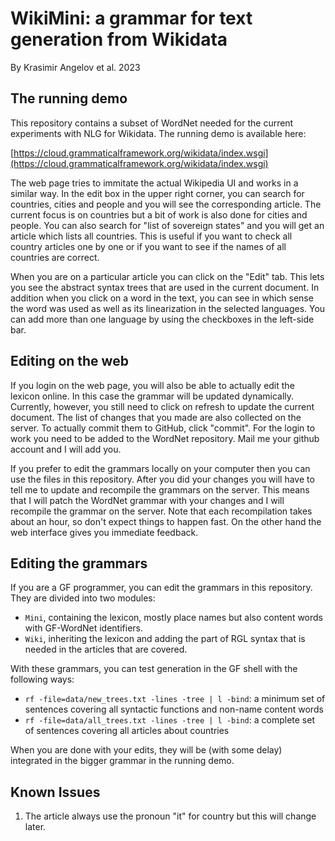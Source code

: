 # WikiMini: a grammar for text generation from Wikidata

By Krasimir Angelov et al. 2023

## The running demo

This repository contains a subset of WordNet needed for the current experiments with NLG for Wikidata. The running demo is available here:

[https://cloud.grammaticalframework.org/wikidata/index.wsgi](https://cloud.grammaticalframework.org/wikidata/index.wsgi)

The web page tries to immitate the actual Wikipedia UI and works in a similar way. In the edit box in the upper right corner, you can search for countries, cities and people and you will see the corresponding article. The current focus is on countries but a bit of work is also done for cities and people. You can also search for "list of sovereign states" and you will get an article which lists all countries. This is useful if you want to check all country articles one by one or if you want to see if the names of all countries are correct.

When you are on a particular article you can click on the "Edit" tab. This lets you see the abstract syntax trees that are used in the current document. In addition when you click on a word in the text, you can see in which sense the word was used as well as its linearization in the selected languages. You can add more than one language by using the checkboxes in the left-side bar.

## Editing on the web

If you login on the web page, you will also be able to actually edit the lexicon online. In this case the grammar will be updated dynamically. Currently, however, you still need to click on refresh to update the current document. The list of changes that you made are also collected on the server. To actually commit them to GitHub, click "commit". For the login to work you need to be added to the WordNet repository. Mail me your github account and I will add you.

If you prefer to edit the grammars locally on your computer then you can use the files in this repository. After you did your changes you will have to tell me to update and recompile the grammars on the server. This means that I will patch the WordNet grammar with your changes and I will recompile the grammar on the server. Note that each recompilation takes about an hour, so don't expect things to happen fast. On the other hand the web interface gives you immediate feedback.


## Editing the grammars

If you are a GF programmer, you can edit the grammars in this repository.
They are divided into two modules:

- `Mini`, containing the lexicon, mostly place names but also content words with GF-WordNet identifiers.
- `Wiki`, inheriting the lexicon and adding the part of RGL syntax that is needed in the articles that are covered.

With these grammars, you can test generation in the GF shell with the following ways:

- `rf -file=data/new_trees.txt -lines -tree | l -bind`: a minimum set of sentences covering all syntactic functions and non-name content words
- `rf -file=data/all_trees.txt -lines -tree | l -bind`: a complete set of sentences covering all articles about countries

When you are done with your edits, they will be (with some delay) integrated in the bigger grammar in the running demo.


## Known Issues

1. The article always use the pronoun "it" for country but this will change later.

